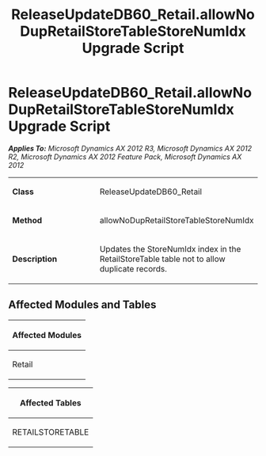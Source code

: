 ﻿---
title: ReleaseUpdateDB60_Retail.allowNoDupRetailStoreTableStoreNumIdx Upgrade Script
TOCTitle: ReleaseUpdateDB60_Retail.allowNoDupRetailStoreTableStoreNumIdx Upgrade Script
ms:assetid: 99d44edc-41fd-c9cf-242c-24c73252e76a
ms:mtpsurl: https://msdn.microsoft.com/en-us/library/JJ686277(v=AX.60)
ms:contentKeyID: 49709980
ms.date: 05/18/2015
mtps_version: v=AX.60
---

# ReleaseUpdateDB60\_Retail.allowNoDupRetailStoreTableStoreNumIdx Upgrade Script 


_**Applies To:** Microsoft Dynamics AX 2012 R3, Microsoft Dynamics AX 2012 R2, Microsoft Dynamics AX 2012 Feature Pack, Microsoft Dynamics AX 2012_

<table>
<colgroup>
<col style="width: 50%" />
<col style="width: 50%" />
</colgroup>
<tbody>
<tr class="odd">
<td><p><strong>Class</strong></p></td>
<td><p>ReleaseUpdateDB60_Retail</p></td>
</tr>
<tr class="even">
<td><p><strong>Method</strong></p></td>
<td><p>allowNoDupRetailStoreTableStoreNumIdx</p></td>
</tr>
<tr class="odd">
<td><p><strong>Description</strong></p></td>
<td><p>Updates the StoreNumIdx index in the RetailStoreTable table not to allow duplicate records.</p></td>
</tr>
</tbody>
</table>


## Affected Modules and Tables

<table>
<colgroup>
<col style="width: 100%" />
</colgroup>
<thead>
<tr class="header">
<th><p>Affected Modules</p></th>
</tr>
</thead>
<tbody>
<tr class="odd">
<td><p>Retail</p></td>
</tr>
</tbody>
</table>


<table>
<colgroup>
<col style="width: 100%" />
</colgroup>
<thead>
<tr class="header">
<th><p>Affected Tables</p></th>
</tr>
</thead>
<tbody>
<tr class="odd">
<td><p>RETAILSTORETABLE</p></td>
</tr>
</tbody>
</table>

  


